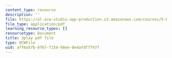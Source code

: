 ```yaml
---
content_type: resource
description: ''
file: https://ol-ocw-studio-app-production.s3.amazonaws.com/courses/5-61-physical-chemistry-fall-2017/aff6a57b8f67f15498ee0e4afdf7f477_4bfrkd8_zPo.pdf
file_type: application/pdf
learning_resource_types: []
resourcetype: Document
title: 3play pdf file
type: OCWFile
uid: aff6a57b-8f67-f154-98ee-0e4afdf7f477
---
```

